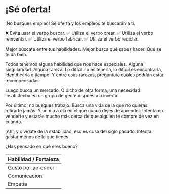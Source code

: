 # ¡Sé oferta!

¡No busques empleo! Sé oferta y los empleos te buscarán a ti.

❌ Evita usar el verbo buscar.
✅ Utiliza el verbo crear. 
✅ Utiliza el verbo reinventar. 
✅ Utiliza el verbo fabricar. 
✅ Utiliza el verbo reciclar. 

Mejor búscate entre tus habilidades. 
Mejor busca qué sabes hacer. 
Qué se te da bien. 

Todos tenemos alguna habilidad que nos hace especiales. Alguna singularidad. Alguna rareza. Lo difícil no es tenerla, lo difícil es encontrarla, identificarla a tiempo. Y entre esas rarezas, pregúntate cuáles podrían estar recompensadas. 

Luego busca un mercado. O dicho de otra forma, una necesidad insatisfecha en un grupo de gente dispuesta a invertir.

Por último, no busques trabajo. Busca una vida de la que no quieras retirarte jamás. Y un día a día en el que nunca dejes de aprender. Intenta no venderte y estarás mucho más cerca de que alguien te compre de vez en cuando.

¡Ah!, y olvídate de la estabilidad, eso es cosa del siglo pasado. Intenta gastar menos de lo que tienes. 

¿Has pensado en qué eres bueno? 


|Habilidad / Fortaleza|
|---------------------|
| Gusto por aprender|
| Comunicacion |
| Empatia  |
